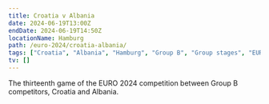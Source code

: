 ```yaml
---
title: Croatia v Albania
date: 2024-06-19T13:00Z
endDate: 2024-06-19T14:50Z
locationName: Hamburg
path: /euro-2024/croatia-albania/
tags: ["Croatia", "Albania", "Hamburg", "Group B", "Group stages", "EURO 2024"]
tv: []
---
```


The thirteenth game of the EURO 2024 competition between Group B competitors, Croatia and Albania.
